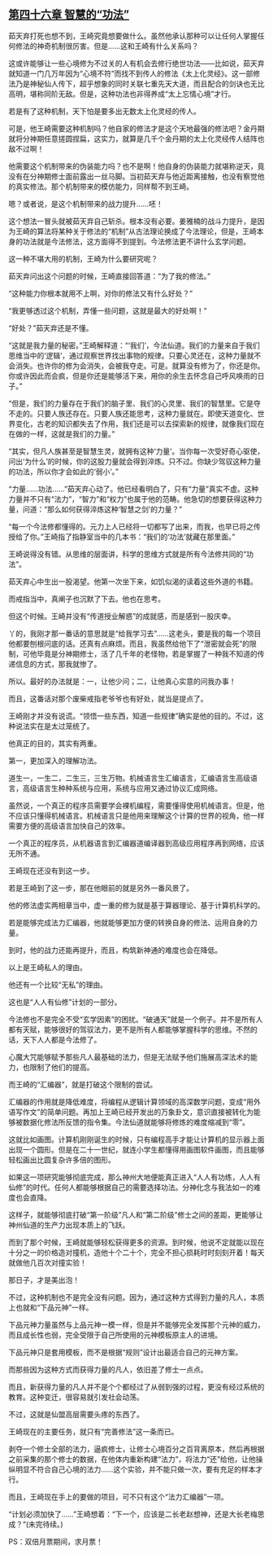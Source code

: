 ## [第四十六章 智慧的“功法”](https://www.xxbiquge.com/11_11207/9076514.html)
<!--go-->

  茹天弃打死也想不到，王崎究竟想要做什么。虽然他承认那种可以让任何人掌握任何修法的神奇机制很厉害。但是……这和王崎有什么关系吗？

  这或许能够让一些心境修为不过关的人有机会去修行绝世功法——比如说，茹天弃就知道一门几万年因为“心境不符”而找不到传人的修法《太上化灵经》。这一部修法乃是神秘仙人传下，超乎想象的同时关联七重先天大道，而且配合的剑诀也无比高明，堪称同阶无敌。但是，这种功法也非得养成“太上忘情心境”才行。

  若是有了这种机制，天下怕是要多出无数太上化灵经的传人。

  可是，他王崎需要这种机制吗？他自家的修法才是这个天地最强的修法吧？金丹期就将分神期任意搓圆捏扁，这实力，就算是几千个金丹期的太上化灵经传人结阵也敌不过啊！

  他需要这个机制带来的伪装能力吗？也不是啊！他自身的伪装能力就堪称逆天，竟没有在分神期修士面前露出一丝马脚。当初茹天弃与他近距离接触，也没有察觉他的真实修法。那个机制带来的模仿能力，同样帮不到王崎。

  嗯？或者说，是这个机制带来的战力提升……呸！

  这个想法一冒头就被茹天弃自己斩杀。根本没有必要。姜雅楠的战斗力提升，是因为王崎的算法将某种关于修法的“机制”从古法理论换成了今法理论，但是，王崎本身的功法就是今法修法，这方面得不到提到。今法修法更不讲什么玄学问题。

  这一种不堪大用的机制，王崎为什么要研究呢？

  茹天弃问出这个问题的时候，王崎直接回答道：“为了我的修法。”

  “这种能力你根本就用不上啊，对你的修法又有什么好处？”

  “我更够透过这个机制，弄懂一些问题，这就是最大的好处啊！”

  “好处？”茹天弃还是不懂。

  “这就是我力量的秘密。”王崎解释道：“‘我们’，今法仙道。我们的力量来自于我们思维当中的‘逻辑’，通过观察世界找出事物的规律。只要心灵还在，这种力量就不会消失。也许你的修为会消失，会被我夺走。可是。就算没有修为了，你还是你。你或许因此而会疯，但是你还是能够活下来，用你的余生去怀念自己呼风唤雨的日子。”

  “但是，我们的力量存在于我们的脑子里、我们的心灵里、我们的智慧里。它是夺不走的。只要人族还存在。只要人族还能思考，这种力量就在。即使天道变化、世界变化，古老的知识都失去了作用，我们还是可以去探索新的规律，就像我们现在在做的一样，这就是我们的力量。”

  “其实，但凡人族甚至是智慧生灵，就拥有这种‘力量’。当你每一次受好奇心驱使，问出‘为什么’的时候，你的这股力量就会得到淬炼。只不过。你缺少驾驭这种力量的功法，所以你才会如此的‘弱小’。”

  “力量……功法……”茹天弃心动了。他已经看明白了，只有“力量”真实不虚。这种力量并不只有“法力”，“智力”和“权力”也属于他的范畴。他急切的想要获得这种力量，问道：“那么如何获得淬炼这种‘智慧之剑’的力量？”

  “每一个今法修都懂得的。元力上人已经将一切都写了出来，而我，也早已将之传授给了你。”王崎指了指静室当中的几本书：“我们的‘功法’就藏在那里面。”

  王崎说得没有错。从思维的层面讲，科学的思维方式就是所有今法修共同的“功法”。

  茹天弃心中生出一股渴望。他第一次坐下来，如饥似渴的读着这些外道的书籍。

  而戒指当中，真阐子也沉默了下去。他也在思考。

  但这个时候。王崎并没有“传道授业解惑”的成就感，而是感到一股庆幸。

  丫的，我刚才那一番话的意思就是“给我学习去”……这老头，要是我的每一个项目他都要刨根问底的话。还真有点麻烦。而且，我虽然给他下了“泄密就会死”的限制，可他毕竟是分神期修士，活了几千年的老怪物，若是掌握了一种我不知道的传递信息的方式，那我就惨了。

  所以。最好的办法就是：一，让他少问；二，让他真心实意的问我办事！

  而且，这番话对那个废柴戒指老爷爷也有好处，就当是提点了。

  王崎刚才并没有说谎。“领悟一些东西，知道一些规律”确实是他的目的。不过，这种说法实在是太过笼统了。

  他真正的目的，其实有两重。

  第一，更加深入的理解功法。

  道生一，一生二，二生三，三生万物。机械语言生汇编语言，汇编语言生高级语言，高级语言生种种系统与应用，系统与应用又通过协议汇成网络。

  虽然说，一个真正的程序员需要学会裸机编程，需要懂得使用机械语言。但是，他不应该只懂得机械语言。机械语言只是他用来理解这个计算的世界的视角，他一样需要方便的高级语言加快自己的效率。

  一个真正的程序员，从机器语言到汇编器道编译器到高级应用程序再到网络，应该无所不通。

  王崎现在还没有到这一步。

  若是王崎到了这一步，那在他眼前的就是另外一番风景了。

  他的修法虚实两相章当中，虚一重的修为就是基于算器理论、基于计算机科学的。

  若是能够完成法力汇编器，他就能够更加方便的转换自身的修法、运用自身的力量。

  到时，他的战力还能再提升，而且，构筑新神通的难度也会在降低。

  以上是王崎私人的理由。

  他还有一个比较“无私”的理由。

  这也是“人人有仙修”计划的一部分。

  今法修也不是完全不受“玄学因素”的困扰。“破通天”就是一个例子。并不是所有人都有天赋，能够很好的驾驭法力，更不是所有人都能够掌握科学的思维。不然的话，天下人人都是今法修了。

  心魔大咒能够赋予那些凡人最基础的法力，但是无法赋予他们施展高深法术的能力，也限制了他们的提高。

  而王崎的“汇编器”，就是打破这个限制的尝试。

  汇编器的作用就是降低难度，将编程从逻辑计算领域的高深数学问题，变成“用外语写作文”的简单问题。再加上王崎已经开发出的万象卦文，意识直接被转化为能够被数据化修法所反馈的指令集。今法仙道就能够将修炼的难度缩减到“零”。

  这就比如画图。计算机刚刚诞生的时候，只有编程高手才能让计算机的显示器上面出现一个圆形。但是在二十一世纪，就连小学生都懂得用画图软件画图，而且能够轻松画出比圆复杂许多倍的图形。

  如果这一项研究能够彻底完成，那么神州大地便能真正进入“人人有功练，人人有仙修”的时代。任何人都能够根据自己的需要选择功法。分神化念与我法如一的难度也会直降。

  这样子，就能够彻底打破“第一阶级”凡人和“第二阶级”修士之间的差距，更能够让神州仙道的生产力出现本质上的飞跃。

  而到了那个时候，王崎就能够轻松获得更多的资源。到时候，他说不定就能以现在十分之一的价格造对撞机，造他十个二十个，完全不担心损耗时时刻刻开着！每天就做他几百次对撞实验！

  那日子，才是美出泡！

  不过，这种机制也不是完全没有问题。因为，通过这种方式得到力量的凡人，本质上也就和“下品元神”一样。

  下品元神力量虽然与上品元神一模一样，但是并不能够完全发挥那个元神的威力，而且成长性也弱，完全受限于自己所使用的元神模板原主人的进境。

  下品元神只是套用模板，而不是根据“规则”设计出最适合自己的元神方案。

  而那些因为这种方式而获得力量的凡人，依旧差了修士一点点。

  而且，新获得力量的凡人并不是个个都经过了从弱到强的过程，更没有经过系统的教育。这种变迁，很容易就引发社会动荡。

  不过，这就是仙盟高层需要头疼的东西了。

  王崎现在的主要任务，就只有“完善修法”这一条而已。

  剥夺一个修士全部的法力，逼疯修士，让修士心境百分之百背离原本，然后再根据之前采集的那个修士的数据，在他体内重新构建“法力”，将法力“还”给他，让他操纵明显不符合自己心境的法力……这个实验，并不能只做一次，要有充足的样本才行。

  而且，王崎现在手上的要做的项目，可不只有这个“法力汇编器”一项。

  “计划必须加快了……”王崎想着：“下一个，应该是二长老赵想神，还是大长老梅思成？”(未完待续。)

  PS：双倍月票期间，求月票！<!--over-->
